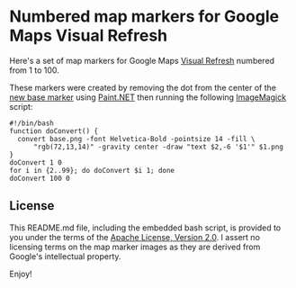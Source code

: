 Numbered map markers for Google Maps Visual Refresh
===================================================

Here's a set of map markers for Google Maps [Visual Refresh](https://developers.google.com/maps/documentation/javascript/basics#VisualRefresh)
numbered from 1 to 100.

These markers were created by removing the dot from the center of the [new base marker](https://mts.googleapis.com/vt/icon/name=icons/spotlight/spotlight-poi.png&scale=1)
using [Paint.NET](http://www.getpaint.net) then running the following [ImageMagick](http://www.imagemagick.org) script:

    #!/bin/bash
    function doConvert() {
      convert base.png -font Helvetica-Bold -pointsize 14 -fill \
          "rgb(72,13,14)" -gravity center -draw "text $2,-6 '$1'" $1.png
    }
    doConvert 1 0
    for i in {2..99}; do doConvert $i 1; done
    doConvert 100 0

License
-------
This README.md file, including the embedded bash script, is provided to you under the terms of the [Apache License, Version 2.0](http://www.apache.org/licenses/LICENSE-2.0.html).
I assert no licensing terms on the map marker images as they are derived from Google's intellectual property.

Enjoy!